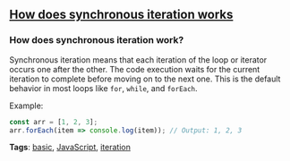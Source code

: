 ## [How does synchronous iteration works](#how-does-synchronous-iteration-works)

### How does synchronous iteration work?

Synchronous iteration means that each iteration of the loop or iterator occurs one after the other. The code execution waits for the current iteration to complete before moving on to the next one. This is the default behavior in most loops like `for`, `while`, and `forEach`.

Example:

```javascript
const arr = [1, 2, 3];
arr.forEach(item => console.log(item)); // Output: 1, 2, 3
```

**Tags**: [basic](./level/basic), [JavaScript](./theme/javascript), [iteration](./theme/iteration)


